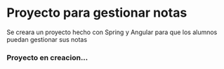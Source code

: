 # Proyecto para gestionar notas
Se creara un proyecto hecho con Spring y Angular para que los alumnos puedan gestionar sus notas

### Proyecto en creacion...